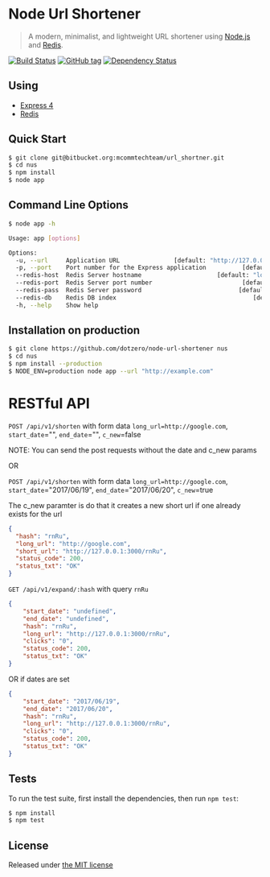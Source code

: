 # Node Url Shortener

> A modern, minimalist, and lightweight URL shortener using [Node.js](http://nodejs.org) and [Redis](http://redis.io).

[![Build Status](https://travis-ci.org/dotzero/node-url-shortener.svg?branch=master)](https://travis-ci.org/dotzero/node-url-shortener)
[![GitHub tag](https://img.shields.io/github/tag/dotzero/node-url-shortener.svg)](https://github.com/dotzero/node-url-shortener)
[![Dependency Status](https://david-dm.org/dotzero/node-url-shortener.svg)](https://david-dm.org/dotzero/node-url-shortener)

## Using

* [Express 4](http://expressjs.com/)
* [Redis](http://redis.io)

## Quick Start

```bash
$ git clone git@bitbucket.org:mcommtechteam/url_shortner.git
$ cd nus
$ npm install
$ node app
```

## Command Line Options

```bash
$ node app -h

Usage: app [options]

Options:
  -u, --url     Application URL               [default: "http://127.0.0.1:3000"]
  -p, --port    Port number for the Express application          [default: 3000]
  --redis-host  Redis Server hostname                     [default: "localhost"]
  --redis-port  Redis Server port number                         [default: 6379]
  --redis-pass  Redis Server password                           [default: false]
  --redis-db    Redis DB index                                      [default: 0]
  -h, --help    Show help                                              [boolean]
```

## Installation on production

```bash
$ git clone https://github.com/dotzero/node-url-shortener nus
$ cd nus
$ npm install --production
$ NODE_ENV=production node app --url "http://example.com"
```

# RESTful API

`POST /api/v1/shorten` with form data `long_url=http://google.com`, `start_date`="", `end_date`="", `c_new`=false

NOTE: You can send the post requests without the date and c_new params

OR

`POST /api/v1/shorten` with form data `long_url=http://google.com`, `start_date`="2017/06/19", `end_date`="2017/06/20", `c_new`=true

The c_new paramter is do that it creates a new short url if one already exists for the url

```json
{
  "hash": "rnRu",
  "long_url": "http://google.com",
  "short_url": "http://127.0.0.1:3000/rnRu",
  "status_code": 200,
  "status_txt": "OK"
}
```

`GET /api/v1/expand/:hash` with query `rnRu`

```json
{
    "start_date": "undefined",
    "end_date": "undefined",
    "hash": "rnRu",
    "long_url": "http://127.0.0.1:3000/rnRu",
    "clicks": "0",
    "status_code": 200,
    "status_txt": "OK"
}
```

OR  if dates are set

```json
{
    "start_date": "2017/06/19",
    "end_date": "2017/06/20",
    "hash": "rnRu",
    "long_url": "http://127.0.0.1:3000/rnRu",
    "clicks": "0",
    "status_code": 200,
    "status_txt": "OK"
}
```


## Tests

To run the test suite, first install the dependencies, then run `npm test`:

```bash
$ npm install
$ npm test
```

## License

Released under [the MIT license](LICENSE)
